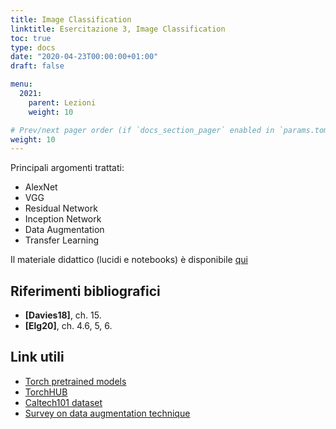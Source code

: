 ```yaml
---
title: Image Classification
linktitle: Esercitazione 3, Image Classification
toc: true
type: docs
date: "2020-04-23T00:00:00+01:00"
draft: false

menu:
  2021:
    parent: Lezioni
    weight: 10

# Prev/next pager order (if `docs_section_pager` enabled in `params.toml`)
weight: 10
---
```




Principali argomenti trattati:

- AlexNet
- VGG
- Residual Network
- Inception Network
- Data Augmentation
- Transfer Learning

Il materiale didattico (lucidi e notebooks) è disponibile [qui](https://github.com/gmanco/cv_notebooks/blob/master/labs_lecture/lab05)



## Riferimenti bibliografici

- **[Davies18]**, ch. 15. 
- **[Elg20]**, ch. 4.6, 5, 6.

## Link utili

- [Torch pretrained models](https://pytorch.org/docs/stable/torchvision/models.html)
- [TorchHUB](https://pytorch.org/hub/)
- [Caltech101 dataset](http://www.vision.caltech.edu/Image_Datasets/Caltech101/)
- [Survey on data augmentation technique](https://link.springer.com/article/10.1186/s40537-019-0197-0)

